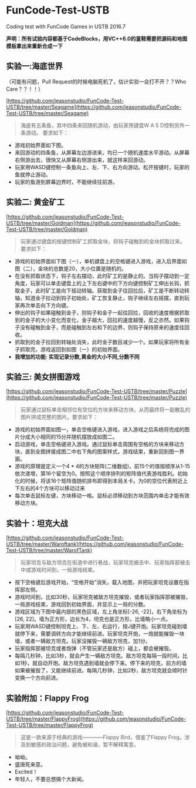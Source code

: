 # FunCode-Test-USTB
Coding test with FunCode Games in USTB 2016.7

**声明：所有试验内容都基于CodeBlocks，用VC++6.0的童鞋需要把源码和地图模板拿出来重新合成一下**


## **实验一:海底世界**
（可能有问题，Pull Request的时候电脑死机了，估计实验一会打不开？？Who Care？？！！）

[https://github.com/jeasonstudio/FunCode-Test-USTB/tree/master/Seagame](https://github.com/jeasonstudio/FunCode-Test-USTB/tree/master/Seagame)

>海底有五条鱼，其中四条来回随机游动，由玩家用键盘W A S D控制另外一条游动。
要求如下：
* 游戏初始界面如下图。
* 来回游动的四条鱼，从屏幕左边游进来，均已一个随机速度水平游动。从屏幕右侧游出去，很快又从屏幕右侧游出来，就这样来回游动。
* 玩家用WASD键控制一条鱼向上、左、下、右方向游动。松开按键时，玩家的鱼就停止游动。
* 玩家的鱼游到屏幕边界时，不能继续往前游。
 

## **实验二: 黄金矿工**

[https://github.com/jeasonstudio/FunCode-Test-USTB/tree/master/Goldman](https://github.com/jeasonstudio/FunCode-Test-USTB/tree/master/Goldman)

>玩家通过键盘的按键控制矿工抓取金块，将钩子碰触到的金块抓取过来。
要求如下：
* 游戏的初始界面如下图（一），单机键盘上的空格键进入游戏，进入后界面如图（二），金块的总数是20，大小位置是随机的。
* 在没有抓取状态下，钩子左右摆动，此时矿工的是静止的。当钩子摆动到一定角度，玩家可以单击键盘上的上下左右键中的下方向键控制矿工伸出长钩，抓取金子，此时矿工是向下摇动转轴。获取到金子往回拉后，矿工是不断转动转轴，知道金子拉动到钩子初始处，矿工恢复静止，钩子继续左右摇摆，直到玩家再次单击向下方向键。
* 伸出的钩子如果碰触到金子，则钩子和金子一起往回拉，回收的速度根据抓取到的金子的大小变化而变化，金子越大，回拉的速度越慢，反之亦然。如果钩子没有碰触到金子，而是碰触到左右和下的边界，则钩子保持原来的速度往回收。
* 抓取到的金子拉回到转轴处消失，此时金子数目减少一个。如果玩家将所有金子抓取完，游戏返回到如图（一）的初始界面。
* **我增加的功能: 实现记录分数,黄金的大小不同,分数不同**

## **实验三: 美女拼图游戏**

[https://github.com/jeasonstudio/FunCode-Test-USTB/tree/master/Puzzle](https://github.com/jeasonstudio/FunCode-Test-USTB/tree/master/Puzzle)

>玩家通过鼠标单击相邻位有空位的方块来移动方块，从而最终将一副散乱的图片拼成完整的图片。要求如下：
* 游戏的初始界面如图一，单击空格键进入游戏，进入游戏之后系统将完成的图片分成大小相同的15分并随机摆放成如图二。
* 启动游戏，单击空格键进入游戏。通过鼠标单击周围有空格的方块来移动方块，直到全图拼接成图二中右下角的图案样式，游戏结束，重新回到图一界面。
* 游戏的原理是定义一个4 * 4的方块矩阵(二维数组)，前15个的值按顺序从1-15依次递增，第16个留空为0。按照这个顺序排列的矩阵值代表游戏胜利。初始化的时候，将该16个矩阵值随机排布即得到本局关卡。为0的空位代表附近上下左右的4个方块可以移动过来
* 每次单击鼠标左键，方块移动一格。鼠标必须移动到方块范围内单击才能有效移动方块。

## **实验十：坦克大战**

[https://github.com/jeasonstudio/FunCode-Test-USTB/tree/master/Waroftank](https://github.com/jeasonstudio/FunCode-Test-USTB/tree/master/WarofTank)

>玩家坦克与敌方坦克在街道中进行巷战，玩家坦克被击中、玩家指挥部被击中或游戏时间到，一局游戏结束。
* 按下空格键后游戏开始，“空格开始”消失，载入地图，并把玩家坦克设置在指挥部左侧。
* 游戏时间到，比如30秒，玩家坦克被敌方坦克摧毁，或者玩家指挥部被摧毁，一局游戏结束，游戏回到初始界面，并显示上一局的分数。
* 游戏区域为下图中最内部的黑色区域，左上角坐标[-26, -22]，右下角坐标为[26, 22]。墙为正方形，边长为4，坦克也是正方形，比墙略小一点。
* 玩家用WASD键控制坦克上、下、左、右运行，按J键开炮。玩家坦克碰到墙就停下来，需要调转方向才能继续前进。玩家坦克开炮，一炮就能摧毁一块墙，或者一辆敌方坦克。玩家没摧毁一辆敌方坦克，加1分。
* 玩家指挥部被坦克或者炮弹（不管玩家还是敌方）碰上，都会被摧毁。
* 每隔几秒钟，比如3秒，就会产生一辆敌方坦克。敌方坦克每隔一段时间，比如1秒，就自动开炮。敌方坦克遇到墙就会停下来。停下来的坦克，前方的墙如果被摧毁了，又能继续前进。每隔几秒钟，比如2秒，敌方坦克就会顺时针变换一个方向前进。


## **实验附加：Flappy Frog**

[https://github.com/jeasonstudio/FunCode-Test-USTB/tree/master/FlappyFrog](https://github.com/jeasonstudio/FunCode-Test-USTB/tree/master/FlappyFrog)

>这是一款来源于经典的游戏————Flappy Bird，借鉴了Flappy Frog。涉及到敏感的政治问题，避免被和谐，暂不解释寓意。
* 呦呦。
* 盛唐死来意。
* Excited！
* 年轻人，不要总想搞个大新闻。

